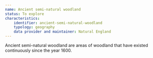 ```yaml
---
name: Ancient semi-natural woodland
status: To explore
characteristics:
    identifier: ancient-semi-natural-woodland
    typology: geography
    data provider and maintainer: Natural England
---
```


Ancient semi-natural woodland are areas of woodland that have existed continuously since the year 1600.
